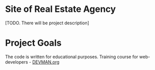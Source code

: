 # Site of Real Estate Agency

[TODO. There will be project description]

# Project Goals

The code is written for educational purposes. Training course for web-developers - [DEVMAN.org](https://devman.org)
